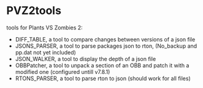 # PVZ2tools
tools for Plants VS Zombies 2:
- DIFF_TABLE, a tool to compare changes between versions of a json file
- JSONS_PARSER, a tool to parse packages json to rton, (No_backup and pp.dat not yet included)
- JSON_WALKER, a tool to display the depth of a json file
- OBBPatcher, a tool to unpack a section of an OBB and patch it with a modified one (configured untill v7.8.1)
- RTONS_PARSER, a tool to parse rton to json (should work for all files)
